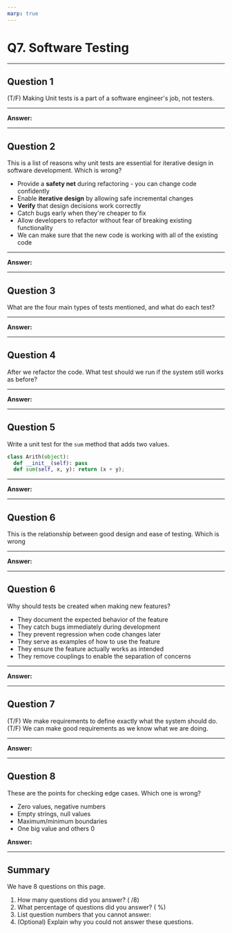 ```yaml
---
marp: true
---
```


# Q7. Software Testing

---

## Question 1

(T/F) Making Unit tests is a part of a software engineer's job, not testers.

---

**Answer:**

---

## Question 2

This is a list of reasons why unit tests are essential for iterative design in software development. Which is wrong?

- Provide a **safety net** during refactoring - you can change code confidently
- Enable **iterative design** by allowing safe incremental changes
- **Verify** that design decisions work correctly
- Catch bugs early when they're cheaper to fix
- Allow developers to refactor without fear of breaking existing functionality
- We can make sure that the new code is working with all of the existing code

---

**Answer:**

---

## Question 3

What are the four main types of tests mentioned, and what do each test?

---

**Answer:**

---

## Question 4

After we refactor the code. What test should we run if the system still works as before?

---

**Answer:**

---

## Question 5

Write a unit test for the `sum` method that adds two values.

```python
class Arith(object):
  def __init__(self): pass
  def sum(self, x, y): return (x + y);
```

---

**Answer:**

---

## Question 6

This is the relationship between good design and ease of testing. Which is wrong

---

**Answer:**

---

## Question 6

Why should tests be created when making new features?

- They document the expected behavior of the feature
- They catch bugs immediately during development
- They prevent regression when code changes later
- They serve as examples of how to use the feature
- They ensure the feature actually works as intended
- They remove couplings to enable the separation of concerns

---

**Answer:**

---

## Question 7

(T/F) We make requirements to define exactly what the system should do.
(T/F) We can make good requirements as we know what we are doing.

---

**Answer:**

---

## Question 8

These are the points for checking edge cases. Which one is wrong?

- Zero values, negative numbers
- Empty strings, null values
- Maximum/minimum boundaries
- One big value and others 0

**Answer:**

---

## Summary

We have 8 questions on this page.

1. How many questions did you answer? ( /8)
2. What percentage of questions did you answer? (  %)
3. List question numbers that you cannot answer:
4. (Optional) Explain why you could not answer these questions.